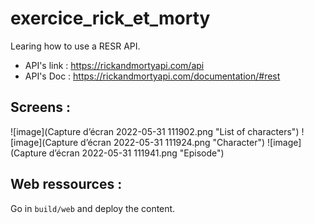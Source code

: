 # exercice_rick_et_morty

Learing how to use a RESR API.
- API's link : https://rickandmortyapi.com/api
- API's Doc : https://rickandmortyapi.com/documentation/#rest

## Screens :

![image](Capture d’écran 2022-05-31 111902.png "List of characters")
![image](Capture d’écran 2022-05-31 111924.png "Character")
![image](Capture d’écran 2022-05-31 111941.png "Episode")

## Web ressources : 

Go in ```build/web``` and deploy the content.
